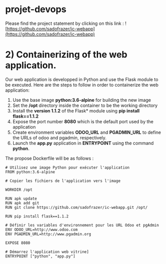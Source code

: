 # projet-devops
Please find the project statement by clicking on this link : ![https://github.com/sadofrazer/ic-webapp](https://github.com/sadofrazer/ic-webapp)

# 2) Containerizing of the web application. 
Our web application is developped in Python and use the Flask module to be executed. Here are the steps to follow in order to containerize the web application: 

1. Use the base image **python:3.6-alpine** for building the new image
2. Set the **/opt** directory inside the container to be the working directory
3. Install  the **version 1.1.2** of the Flask* module using **pip install flask==1.1.2**
4. Expose the port number **8080** which is the default port used by the application
5. Create environment variables **ODOO_URL** and **PGADMIN_URL** to define the URLs of odoo and pgadmin, respectively.
6. Launch the **app.py** application in **ENTRYPOINT** using the command **python**.

The propose Dockerfile will be as follows : 
```
# Utilisez une image Python pour exécuter l'application
FROM python:3.6-alpine

# Copier les fichiers de l'application vers l'image

WORKDIR /opt

RUN apk update
RUN apk add git
RUN git clone https://github.com/sadofrazer/ic-webapp.git /opt/ 

RUN pip install flask==1.1.2

# Définir les variables d'environnement pour les URL Odoo et pgAdmin
ENV ODOO_URL=http://www.odoo.com
ENV PGADMIN_URL=http://www.pgadmin.org

EXPOSE 8080

# Démarrez l'application web vitrine]
ENTRYPOINT ["python", "app.py"]
```